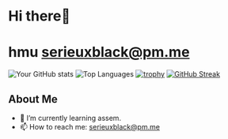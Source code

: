 # Hi there👋 
# hmu serieuxblack@pm.me
<!--
![Visitor Count](https://visitor-badge.glitch.me/badge?page_id=serieuxBlack.serieuxBlack&left_color=green&right_color=red&left_text=Visitors)
![Visitor Count](https://visitor-badge.glitch.me/badge?page_id=serieuxblack.serieuxblack&left_color=blue&right_color=orange&left_text=Profile+Visitors)
-->

![Your GitHub stats](https://github-readme-stats.vercel.app/api?username=yourusername&show_icons=true&theme=radical)
![Top Languages](https://github-readme-stats.vercel.app/api/top-langs/?username=yourusername&layout=compact&theme=radical)
[![trophy](https://github-profile-trophy.vercel.app/?username=yourusername&theme=darkhub&column=4&margin-w=15&margin-h=15)](https://github.com/ryo-ma/github-profile-trophy)
[![GitHub Streak](https://streak-stats.demolab.com/?user=yourusername&theme=radical)](https://git.io/streak-stats)


## About Me
- 🌱 I’m currently learning assem.
- 📫 How to reach me: serieuxblack@pm.me

<!--
- 🥹 coffee? 👉👈: 0xc02534D4EE98978575D27b9B28bc7fa78b5F10F3 (ETH)
-->



<!--
**serieuxBlack/serieuxBlack** is a ✨ _special_ ✨ repository because its `README.md` (this file) appears on your GitHub profile.

Here are some ideas to get you started:

- 🔭 I’m currently working on ...
- 🌱 I’m currently learning ...
- 👯 I’m looking to collaborate on ...
- 🤔 I’m looking for help with ...
- 💬 Ask me about ...
- 📫 How to reach me: ...
- 😄 Pronouns: ...
- ⚡ Fun fact: ...
-->

